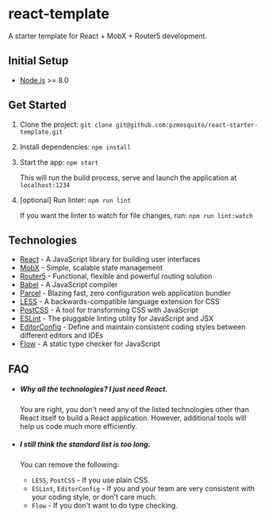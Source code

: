 # react-template

A starter template for React + MobX + Router5 development.

## Initial Setup

- [Node.js](https://nodejs.org) >= 8.0

## Get Started

1. Clone the project: `git clone git@github.com:pzmosquito/react-starter-template.git`

1. Install dependencies: `npm install`

1. Start the app: `npm start`
   
   This will run the build process, serve and launch the application at `localhost:1234`

1. [optional] Run linter: `npm run lint`

    If you want the linter to watch for file changes, run: `npm run lint:watch`

## Technologies

  - [React](https://facebook.github.io/react) - A JavaScript library for building user interfaces
  - [MobX](https://mobx.js.org) - Simple, scalable state management
  - [Router5](http://router5.github.io) - Functional, flexible and powerful routing solution
  - [Babel](https://babeljs.io) - A JavaScript compiler
  - [Parcel](https://parceljs.org) - Blazing fast, zero configuration web application bundler
  - [LESS](http://lesscss.org) - A backwards-compatible language extension for CSS
  - [PostCSS](http://postcss.org) - A tool for transforming CSS with JavaScript
  - [ESLint](https://eslint.org) - The pluggable linting utility for JavaScript and JSX
  - [EditorConfig](http://editorconfig.org) - Define and maintain consistent coding styles between different editors and IDEs
  - [Flow](https://flow.org) - A static type checker for JavaScript

## FAQ

- ##### Why all the technologies? I just need React.
  You are right, you don't need any of the listed technologies other than React itself to build a React application. However, additional tools will help us code much more efficiently.

- ##### I still think the standard list is too long.
  You can remove the following:  
    - `LESS`, `PostCSS` - If you use plain CSS.
    - `ESLint`, `EditorConfig` - If you and your team are very consistent with your coding style, or don't care much.
    - `Flow` - If you don't want to do type checking.
